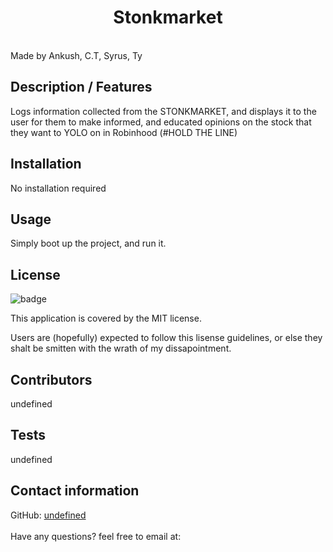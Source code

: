 
  <h1 align="center">Stonkmarket</h1>
  <br />

  <body align"center">Made by Ankush, C.T, Syrus, Ty</body>

  ## Description / Features
   Logs information collected from the STONKMARKET, and displays it to the user for them to make informed, and educated opinions on the stock that they want to YOLO on in Robinhood (#HOLD THE LINE)

  ## Installation
   No installation required
  
  ## Usage
   Simply boot up the project, and run it.
  
   ## License
  ![badge](https://img.shields.io/badge/license-MIT-red)
  <br />

  This application is covered by the MIT license. 
  
  Users are (hopefully) expected to follow this lisense guidelines, or else they shalt be smitten with the wrath of my dissapointment.

  ## Contributors
   undefined
  
  ## Tests
  undefined
  <br />
  
  ## Contact information
  GitHub: [undefined](https://github.com/undefined)
  <br />
  <br/>
  Have any questions? feel free to email at: 
      
